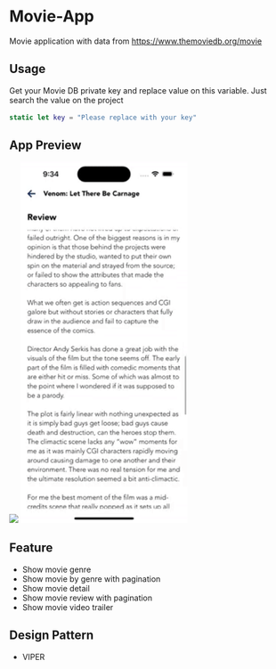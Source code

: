 # Movie-App
Movie application with data from https://www.themoviedb.org/movie

## Usage

Get your Movie DB private key and replace value on this variable. Just search the value on the project
```swift
static let key = "Please replace with your key"
```

## App Preview

<img src="https://github.com/bagasstb/Movie-App/blob/develop/screenshot/app_preview.gif" width="300">
<img src="https://github.com/bagasstb/Movie-App/blob/develop/screenshot/app_preview2.gif" width="300">

## Feature
- Show movie genre
- Show movie by genre with pagination
- Show movie detail
- Show movie review with pagination
- Show movie video trailer
 
## Design Pattern
- VIPER
